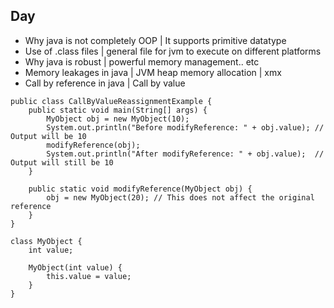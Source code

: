## Day #

- Why java is not completely OOP | It supports primitive datatype
- Use of .class files | general file for jvm to execute on different platforms
- Why java is robust | powerful memory management.. etc
- Memory leakages in java | JVM heap memory allocation | xmx
- Call by reference in java | Call by value

```
public class CallByValueReassignmentExample {
    public static void main(String[] args) {
        MyObject obj = new MyObject(10);
        System.out.println("Before modifyReference: " + obj.value); // Output will be 10
        modifyReference(obj);
        System.out.println("After modifyReference: " + obj.value);  // Output will still be 10
    }

    public static void modifyReference(MyObject obj) {
        obj = new MyObject(20); // This does not affect the original reference
    }
}

class MyObject {
    int value;

    MyObject(int value) {
        this.value = value;
    }
}
```
```
